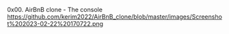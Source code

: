 0x00. AirBnB clone - The console
https://github.com/kerim2022/AirBnB_clone/blob/master/images/Screenshot%202023-02-22%20170722.png
